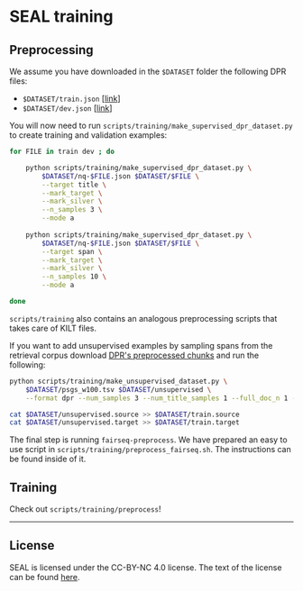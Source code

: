 # SEAL training

## Preprocessing

We assume you have downloaded in the `$DATASET` folder the following DPR files:
* `$DATASET/train.json` [[link](https://dl.fbaipublicfiles.com/dpr/data/retriever/biencoder-nq-train.json.gz)]
* `$DATASET/dev.json` [[link](https://dl.fbaipublicfiles.com/dpr/data/retriever/biencoder-nq-dev.json.gz)]

You will now need to run `scripts/training/make_supervised_dpr_dataset.py` to create training and validation examples:

```bash
for FILE in train dev ; do

    python scripts/training/make_supervised_dpr_dataset.py \
        $DATASET/nq-$FILE.json $DATASET/$FILE \
        --target title \
        --mark_target \
        --mark_silver \
        --n_samples 3 \
        --mode a
    
    python scripts/training/make_supervised_dpr_dataset.py \
        $DATASET/nq-$FILE.json $DATASET/$FILE \
        --target span \
        --mark_target \
        --mark_silver \
        --n_samples 10 \
        --mode a

done
```

`scripts/training` also contains an analogous preprocessing scripts that takes care of KILT files.

If you want to add unsupervised examples by sampling spans from the retrieval corpus download [DPR's preprocessed chunks](https://dl.fbaipublicfiles.com/dpr/wikipedia_split/psgs_w100.tsv.gz) and run the following:

```bash
python scripts/training/make_unsupervised_dataset.py \
    $DATASET/psgs_w100.tsv $DATASET/unsupervised \
    --format dpr --num_samples 3 --num_title_samples 1 --full_doc_n 1 --mark_pretraining

cat $DATASET/unsupervised.source >> $DATASET/train.source
cat $DATASET/unsupervised.target >> $DATASET/train.target
```

The final step is running `fairseq-preprocess`. We have prepared an easy to use script in `scripts/training/preprocess_fairseq.sh`.
The instructions can be found inside of it.

## Training

Check out `scripts/training/preprocess`!

____

## License
SEAL is licensed under the CC-BY-NC 4.0 license. The text of the license can be found [here](https://github.com/facebookresearch/SEAL/blob/main/LICENSE).
